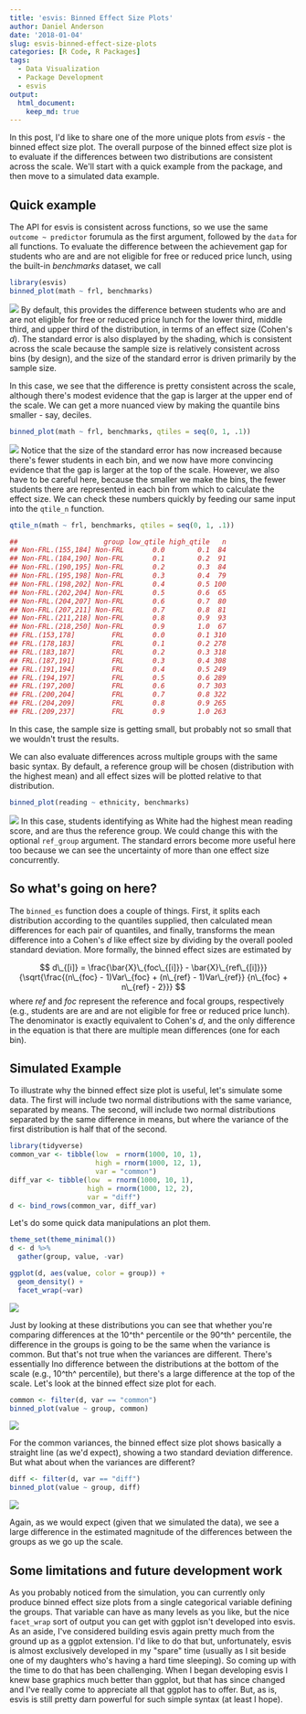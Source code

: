```yaml
---
title: 'esvis: Binned Effect Size Plots'
author: Daniel Anderson
date: '2018-01-04'
slug: esvis-binned-effect-size-plots
categories: [R Code, R Packages]
tags:
  - Data Visualization
  - Package Development
  - esvis
output: 
  html_document:
    keep_md: true
---
```




In this post, I'd like to share one of the more unique plots from *esvis* - the binned effect size plot. The overall purpose of the binned effect size plot is to evaluate if the differences between two distributions are consistent across the scale. We'll start with a quick example from the package, and then move to a simulated data example.

## Quick example
The API for esvis is consistent across functions, so we use the same `outcome ~ predictor` forumula as the first argument, followed by the `data` for all functions. To evaluate the difference between the achievement gap for students who are and are not eligible for free or reduced price lunch, using the built-in *benchmarks* dataset, we call

```r
library(esvis)
binned_plot(math ~ frl, benchmarks)
```

![](../2018-01-04-esvis-binned-effect-size-plots_files/figure-html/frl1-1.png)<!-- -->
By default, this provides the difference between students who are and are not eligible for free or reduced price lunch for the lower third, middle third, and upper third of the distribution, in terms of an effect size (Cohen's $d$). The standard error is also displayed by the shading, which is consistent across the scale because the sample size is relatively consistent across bins (by design), and the size of the standard error is driven primarily by the sample size.

In this case, we see that the difference is pretty consistent across the scale, although there's modest evidence that the gap is larger at the upper end of the scale. We can get a more nuanced view by making the quantile bins smaller - say, deciles.


```r
binned_plot(math ~ frl, benchmarks, qtiles = seq(0, 1, .1))
```

![](../2018-01-04-esvis-binned-effect-size-plots_files/figure-html/frl2-1.png)<!-- -->
Notice that the size of the standard error has now increased because there's fewer students in each bin, and we now have more convincing evidence that the gap is larger at the top of the scale. However, we also have to be careful here, because the smaller we make the bins, the fewer students there are represented in each bin from which to calculate the effect size. We can check these numbers quickly by feeding our same input into the `qtile_n` function.


```r
qtile_n(math ~ frl, benchmarks, qtiles = seq(0, 1, .1))
```

```r
##                     group low_qtile high_qtile   n
## Non-FRL.(155,184] Non-FRL       0.0        0.1  84
## Non-FRL.(184,190] Non-FRL       0.1        0.2  91
## Non-FRL.(190,195] Non-FRL       0.2        0.3  84
## Non-FRL.(195,198] Non-FRL       0.3        0.4  79
## Non-FRL.(198,202] Non-FRL       0.4        0.5 100
## Non-FRL.(202,204] Non-FRL       0.5        0.6  65
## Non-FRL.(204,207] Non-FRL       0.6        0.7  80
## Non-FRL.(207,211] Non-FRL       0.7        0.8  81
## Non-FRL.(211,218] Non-FRL       0.8        0.9  93
## Non-FRL.(218,250] Non-FRL       0.9        1.0  67
## FRL.(153,178]         FRL       0.0        0.1 310
## FRL.(178,183]         FRL       0.1        0.2 278
## FRL.(183,187]         FRL       0.2        0.3 318
## FRL.(187,191]         FRL       0.3        0.4 308
## FRL.(191,194]         FRL       0.4        0.5 249
## FRL.(194,197]         FRL       0.5        0.6 289
## FRL.(197,200]         FRL       0.6        0.7 303
## FRL.(200,204]         FRL       0.7        0.8 322
## FRL.(204,209]         FRL       0.8        0.9 265
## FRL.(209,237]         FRL       0.9        1.0 263
```

In this case, the sample size is getting small, but probably not so small that we wouldn't trust the results.

We can also evaluate differences across multiple groups with the same basic syntax. By default, a reference group will be chosen (distribution with the highest mean) and all effect sizes will be plotted relative to that distribution.


```r
binned_plot(reading ~ ethnicity, benchmarks)
```

![](../2018-01-04-esvis-binned-effect-size-plots_files/figure-html/eth1-1.png)<!-- -->
In this case, students identifying as White had the highest mean reading score, and are thus the reference group. We could change this with the optional `ref_group` argument. The standard errors become more useful here too because we can see the uncertainty of more than one effect size concurrently. 

## So what's going on here?
The `binned_es` function does a couple of things. First, it splits each distribution according to the quantiles supplied, then calculated mean differences for each pair of quantiles, and finally, transforms the mean difference into a Cohen's $d$ like effect
size by dividing by the overall pooled standard deviation. More formally, the binned effect sizes are estimated by

$$
d\_{[i]} = \frac{\bar{X}\_{foc\_{[i]}} - \bar{X}\_{ref\_{[i]}}}
        {\sqrt{\frac{(n\_{foc} - 1)Var\_{foc} + (n\_{ref} - 1)Var\_{ref}}
                  {n\_{foc} + n\_{ref} - 2}}}
$$
where $ref$ and $foc$ represent the reference and focal groups, respectively (e.g., students are are and are not eligible for free or reduced price lunch). The denominator is exactly equivalent to Cohen's $d$, and the only difference in the equation is that there are multiple mean differences (one for each bin). 

## Simulated Example
To illustrate why the binned effect size plot is useful, let's simulate some data. The first will include two normal distributions with the same variance, separated by means. The second, will include two normal distributions separated by the same difference in means, but where the variance of the first distribution is half that of the second.


```r
library(tidyverse)
common_var <- tibble(low  = rnorm(1000, 10, 1),
                     high = rnorm(1000, 12, 1),
                     var = "common")
diff_var <- tibble(low  = rnorm(1000, 10, 1),
                   high = rnorm(1000, 12, 2),
                   var = "diff")
d <- bind_rows(common_var, diff_var)
```

Let's do some quick data manipulations an plot them.


```r
theme_set(theme_minimal())
d <- d %>% 
  gather(group, value, -var) 

ggplot(d, aes(value, color = group)) +
  geom_density() +
  facet_wrap(~var)
```

![](../2018-01-04-esvis-binned-effect-size-plots_files/figure-html/manipulate_plot-1.png)<!-- -->

Just by looking at these distributions you can see that whether you're comparing differences at the 10^th^ percentile or the 90^th^ percentile, the difference in the groups is going to be the same when the variance is common. But that's not true when the variances are different. There's essentially lno difference between the distributions at the bottom of the scale (e.g., 10^th^ percentile), but there's a large difference at the top of the scale. Let's look at the binned effect size plot for each.


```r
common <- filter(d, var == "common")
binned_plot(value ~ group, common)
```

![](../2018-01-04-esvis-binned-effect-size-plots_files/figure-html/sim_binned_plot1-1.png)<!-- -->

For the common variances, the binned effect size plot shows basically a straight line (as we'd expect), showing a two standard deviation difference. But what about when the variances are different?


```r
diff <- filter(d, var == "diff")
binned_plot(value ~ group, diff)
```

![](../2018-01-04-esvis-binned-effect-size-plots_files/figure-html/sim_binned_plot2-1.png)<!-- -->

Again, as we would expect (given that we simulated the data), we see a large difference in the estimated magnitude of the differences between the groups as we go up the scale.

## Some limitations and future development work
As you probably noticed from the simulation, you can currently only produce binned effect size plots from a single categorical variable defining the groups. That variable can have as many levels as you like, but the nice `facet_wrap` sort of output you can get with ggplot isn't developed into esvis. As an aside, I've considered building esvis again pretty much from the ground up as a ggplot extension. I'd like to do that but, unfortunately, esvis is almost exclusively developed in my "spare" time (usually as I sit beside one of my daughters who's having a hard time sleeping). So coming up with the time to do that has been challenging. When I began developing esvis I knew base graphics much better than ggplot, but that has since changed and I've really come to appreciate all that ggplot has to offer. But, as is, esvis is still pretty darn powerful for such simple syntax (at least I hope).
